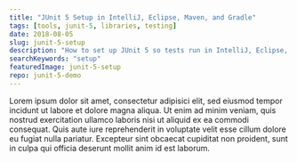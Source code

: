 ```yaml
---
title: "JUnit 5 Setup in IntelliJ, Eclipse, Maven, and Gradle"
tags: [tools, junit-5, libraries, testing]
date: 2018-08-05
slug: junit-5-setup
description: "How to set up JUnit 5 so tests run in IntelliJ, Eclipse, Maven, Gradle or, if all else fails, via JUnit 4 or on the command line."
searchKeywords: "setup"
featuredImage: junit-5-setup
repo: junit-5-demo
---
```


Lorem ipsum dolor sit amet, consectetur adipisici elit, sed eiusmod tempor incidunt ut labore et dolore magna aliqua.
Ut enim ad minim veniam, quis nostrud exercitation ullamco laboris nisi ut aliquid ex ea commodi consequat.
Quis aute iure reprehenderit in voluptate velit esse cillum dolore eu fugiat nulla pariatur.
Excepteur sint obcaecat cupiditat non proident, sunt in culpa qui officia deserunt mollit anim id est laborum.